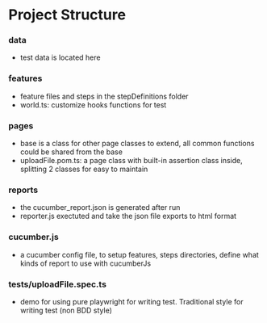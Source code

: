 
# Project Structure
### data
- test data is located here

### features
- feature files and steps in the stepDefinitions folder
- world.ts: customize hooks functions for test

### pages
- base is a class for other page classes to extend, all common functions could be shared from the base
- uploadFile.pom.ts: a page class with built-in assertion class inside, splitting 2 classes for easy to maintain

### reports
- the cucumber_report.json is generated after run
- reporter.js exectuted and take the json file exports to html format
  
### cucumber.js
- a cucumber config file, to setup features, steps directories, define what kinds of report to use with cucumberJs 

### tests/uploadFile.spec.ts
- demo for using pure playwright for writing test. Traditional style for writing test (non BDD style)